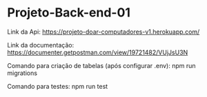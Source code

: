 # Projeto-Back-end-01

Link da Api: https://projeto-doar-computadores-v1.herokuapp.com/

Link da documentação: https://documenter.getpostman.com/view/19721482/VUjJsU3N

Comando para criação de tabelas (após configurar .env): npm run migrations

Comando para testes: npm run test

